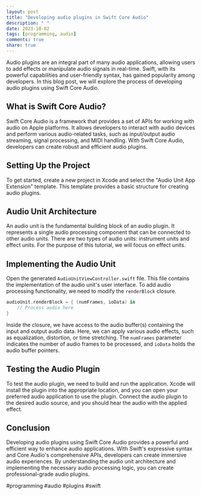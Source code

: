 ```yaml
---
layout: post
title: "Developing audio plugins in Swift Core Audio"
description: " "
date: 2023-10-02
tags: [programming, audio]
comments: true
share: true
---
```


Audio plugins are an integral part of many audio applications, allowing users to add effects or manipulate audio signals in real-time. Swift, with its powerful capabilities and user-friendly syntax, has gained popularity among developers. In this blog post, we will explore the process of developing audio plugins using Swift Core Audio.

## What is Swift Core Audio?
Swift Core Audio is a framework that provides a set of APIs for working with audio on Apple platforms. It allows developers to interact with audio devices and perform various audio-related tasks, such as input/output audio streaming, signal processing, and MIDI handling. With Swift Core Audio, developers can create robust and efficient audio plugins.

## Setting Up the Project
To get started, create a new project in Xcode and select the "Audio Unit App Extension" template. This template provides a basic structure for creating audio plugins.

## Audio Unit Architecture
An audio unit is the fundamental building block of an audio plugin. It represents a single audio processing component that can be connected to other audio units. There are two types of audio units: instrument units and effect units. For the purpose of this tutorial, we will focus on effect units.

## Implementing the Audio Unit
Open the generated `AudioUnitViewController.swift` file. This file contains the implementation of the audio unit's user interface. To add audio processing functionality, we need to modify the `renderBlock` closure.

```swift
audioUnit.renderBlock = { (numFrames, ioData) in
    // Process audio here
}
```

Inside the closure, we have access to the audio buffer(s) containing the input and output audio data. Here, we can apply various audio effects, such as equalization, distortion, or time stretching. The `numFrames` parameter indicates the number of audio frames to be processed, and `ioData` holds the audio buffer pointers.

## Testing the Audio Plugin
To test the audio plugin, we need to build and run the application. Xcode will install the plugin into the appropriate location, and you can open your preferred audio application to use the plugin. Connect the audio plugin to the desired audio source, and you should hear the audio with the applied effect.

## Conclusion
Developing audio plugins using Swift Core Audio provides a powerful and efficient way to enhance audio applications. With Swift's expressive syntax and Core Audio's comprehensive APIs, developers can create immersive audio experiences. By understanding the audio unit architecture and implementing the necessary audio processing logic, you can create professional-grade audio plugins.

#programming #audio #plugins #swift